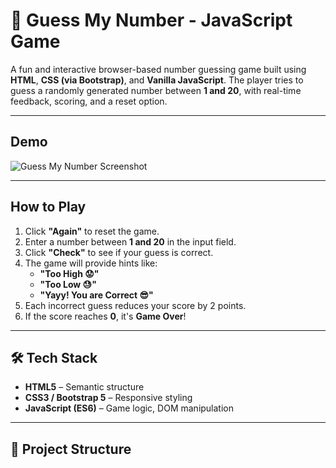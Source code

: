 # 🎯 Guess My Number - JavaScript Game

A fun and interactive browser-based number guessing game built using **HTML**, **CSS (via Bootstrap)**, and **Vanilla JavaScript**. The player tries to guess a randomly generated number between **1 and 20**, with real-time feedback, scoring, and a reset option.

---

##  Demo

![Guess My Number Screenshot](https://via.placeholder.com/800x400?text=Game+Preview)

---

##  How to Play

1. Click **"Again"** to reset the game.
2. Enter a number between **1 and 20** in the input field.
3. Click **"Check"** to see if your guess is correct.
4. The game will provide hints like:
   - **"Too High 😟"**
   - **"Too Low 😓"**
   - **"Yayy! You are Correct 😎"**
5. Each incorrect guess reduces your score by 2 points.
6. If the score reaches **0**, it's **Game Over**!

---

## 🛠 Tech Stack

- **HTML5** – Semantic structure
- **CSS3 / Bootstrap 5** – Responsive styling
- **JavaScript (ES6)** – Game logic, DOM manipulation

---

## 📂 Project Structure


